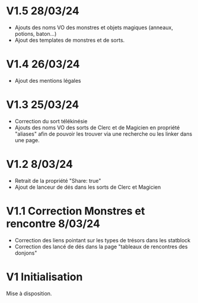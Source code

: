 # V1.5 28/03/24

- Ajouts des noms VO des monstres et objets magiques (anneaux, potions, baton...)
- Ajout des templates de monstres et de sorts.

# V1.4 26/03/24

- Ajout des mentions légales

# V1.3 25/03/24

- Correction du sort télékinésie
- Ajouts des noms VO des sorts de Clerc et de Magicien en propriété "aliases" afin de pouvoir les trouver via une recherche ou les linker dans une page.

# V1.2  8/03/24

- Retrait de la propriété "Share: true"
- Ajout de lanceur de dés dans les sorts de Clerc et Magicien 

# V1.1 Correction Monstres et rencontre 8/03/24

- Correction des liens pointant sur les types de trésors dans les statblock
- Correction des lancé de dés dans la page "tableaux de rencontres des donjons"

# V1 Initialisation

Mise à disposition.

